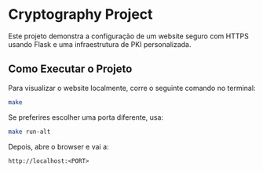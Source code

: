 # Cryptography Project

Este projeto demonstra a configuração de um website seguro com HTTPS usando Flask e uma infraestrutura de PKI personalizada.


## Como Executar o Projeto

Para visualizar o website localmente, corre o seguinte comando no terminal:

```bash
make
```

Se preferires escolher uma porta diferente, usa:

```bash
make run-alt
```

Depois, abre o browser e vai a:

```
http://localhost:<PORT>
```
